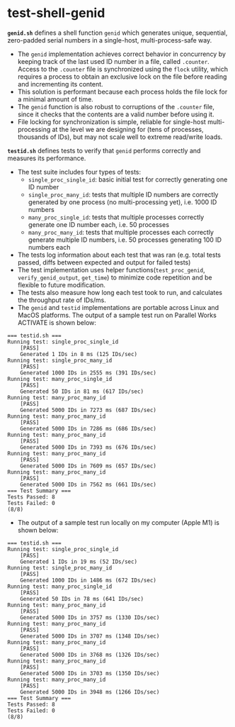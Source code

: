 # test-shell-genid

**`genid.sh`** defines a shell function `genid` which generates unique, sequential, zero-padded serial numbers in a single-host, multi-process-safe way.
- The `genid` implementation achieves correct behavior in concurrency by keeping track of the last used ID number in a file, called `.counter`. Access to the `.counter` file is synchronized using the `flock` utility, which requires a process to obtain an exclusive lock on the file before reading and incrementing its content.
- This solution is performant because each process holds the file lock for a minimal amount of time.
- The `genid` function is also robust to corruptions of the `.counter` file, since it checks that the contents are a valid number before using it.
- File locking for synchronization is simple,  reliable for single-host multi-processing at the level we are designing for (tens of processes, thousands of IDs), but may not scale well to extreme read/write loads.

**`testid.sh`** defines tests to verify that `genid` performs correctly and measures its performance.
- The test suite includes four types of tests:
    - `single_proc_single_id`: basic initial test for correctly generating one ID number
    - `single_proc_many_id`: tests that multiple ID numbers are correctly generated by one process (no multi-processing yet), i.e. 1000 ID numbers
    - `many_proc_single_id`: tests that multiple processes correctly generate one ID number each, i.e. 50 processes
    - `many_proc_many_id`: tests that multiple processes each correctly generate multiple ID numbers, i.e. 50 processes generating 100 ID numbers each
- The tests log information about each test that was ran (e.g. total tests passed, diffs between expected and output for failed tests)
- The test implementation uses helper functions(`test_proc_genid`, `verify_genid_output`, `get_time`) to minimize code repetition and be flexible to future modification.
- The tests also measure how long each test took to run, and calculates the throughput rate of IDs/ms.
- The `genid` and `testid` implementations are portable across Linux and MacOS platforms. The output of a sample test run on Parallel Works ACTIVATE is shown below:
```
=== testid.sh ===
Running test: single_proc_single_id
    [PASS]
    Generated 1 IDs in 8 ms (125 IDs/sec)
Running test: single_proc_many_id
    [PASS]
    Generated 1000 IDs in 2555 ms (391 IDs/sec)
Running test: many_proc_single_id
    [PASS]
    Generated 50 IDs in 81 ms (617 IDs/sec)
Running test: many_proc_many_id
    [PASS]
    Generated 5000 IDs in 7273 ms (687 IDs/sec)
Running test: many_proc_many_id
    [PASS]
    Generated 5000 IDs in 7286 ms (686 IDs/sec)
Running test: many_proc_many_id
    [PASS]
    Generated 5000 IDs in 7393 ms (676 IDs/sec)
Running test: many_proc_many_id
    [PASS]
    Generated 5000 IDs in 7609 ms (657 IDs/sec)
Running test: many_proc_many_id
    [PASS]
    Generated 5000 IDs in 7562 ms (661 IDs/sec)
=== Test Summary ===
Tests Passed: 8
Tests Failed: 0
(8/8)
```
- The output of a sample test run locally on my computer (Apple M1) is shown below:
```
=== testid.sh ===
Running test: single_proc_single_id
    [PASS]
    Generated 1 IDs in 19 ms (52 IDs/sec)
Running test: single_proc_many_id
    [PASS]
    Generated 1000 IDs in 1486 ms (672 IDs/sec)
Running test: many_proc_single_id
    [PASS]
    Generated 50 IDs in 78 ms (641 IDs/sec)
Running test: many_proc_many_id
    [PASS]
    Generated 5000 IDs in 3757 ms (1330 IDs/sec)
Running test: many_proc_many_id
    [PASS]
    Generated 5000 IDs in 3707 ms (1348 IDs/sec)
Running test: many_proc_many_id
    [PASS]
    Generated 5000 IDs in 3768 ms (1326 IDs/sec)
Running test: many_proc_many_id
    [PASS]
    Generated 5000 IDs in 3703 ms (1350 IDs/sec)
Running test: many_proc_many_id
    [PASS]
    Generated 5000 IDs in 3948 ms (1266 IDs/sec)
=== Test Summary ===
Tests Passed: 8
Tests Failed: 0
(8/8)
```